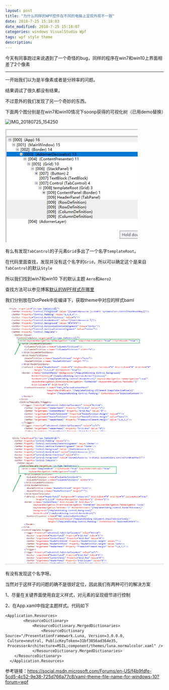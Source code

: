 ```yaml
---
layout: post
title: "为什么同样的WPF控件在不同的电脑上呈现外观不一致"
date: 2018-7-25 15:18:03
date_modified: 2018-7-25 15:18:07
categories: windows VisualStudio Wpf
tags: wpf style theme
description: 
---
```


今天有同事跑过来说遇到了一个奇怪的bug，同样的程序在win7和win10上界面相差了2个像素

-----

一开始我们以为是半像素或者是分辨率的问题。

结果调试了很久都没有结果。

不过意外的我们发现了另一个奇妙的东西。

下面两个图分别是在win7和win10情况下soonp获得的可视化树（已用demo替换）

![IMG_20180725_154250](../media/IMG_20180725_154250.jpg)

![1532506376827](../media/1532506376827.png)

有么有发现`TabControl`的子元素`Grid`多出了一个名字`templateRoot`。

在代码里面查找，发现并没有这个名字的`Grid`，所以可以确定这个是来自`TabControl`的默认`Style`

所以我们找到win7和win10 下的默认主题 `Aero`和`Aero2`

查找方法可以参见博客[默认的WPF样式在哪里](2018-7-25-默认的WPF样式在哪里.md)

我们分别放在DotPeek中反编译下，获取theme中对应的样式baml

![1532507373918](../media/1532507373918.png)

![1532507414636](../media/1532507414636.png)

有没有发现这个名字呀。

当然对于这样子的问题的确不是很好定位，因此我们有两种可行的解决方案

1、尽量在关键界面使用自定义样式，对元素的呈现细节进行控制

2、在App.xaml中指定主题样式。代码如下

```xaml
<Application.Resources>
        <ResourceDictionary>
            <ResourceDictionary.MergedDictionaries>
                <ResourceDictionary Source="/PresentationFramework.Luna, Version=3.0.0.0,
 Culture=neutral, PublicKeyToken=31bf3856ad364e35,
 ProcessorArchitecture=MSIL;component/themes/luna.normalcolor.xaml" />
            </ResourceDictionary.MergedDictionaries>
    </ResourceDictionary>
  </Application.Resources>
```





参考链接：https://social.msdn.microsoft.com/Forums/en-US/f4b9fdfe-5cd5-4c52-9e38-725d766a77c8/xaml-theme-file-name-for-windows-10?forum=wpf